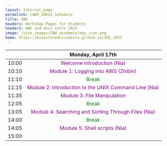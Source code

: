 ```yaml
---
layout: tutorial_page
permalink: /AWS_IDE23_Schedule
title: AWS
header1: Workshop Pages for Students
header2: AWS and Unix intro 2023
image: /site_images/CBW_epidemiology_icon.png
home: https://bioinformaticsdotca.github.io/IDE_2023
---
```


||**Monday, April 17th** |
|:---: |:---: |
| 10:00 |<font color="purple">Welcome Introduction (Nia)</font>|
|	10:10	|	<font color="purple">Module 1: Logging into AWS (Zhibin)</font>	|
|	11:10	|	<font color="green">Break</font>	|
|	11:15	|	<font color="purple">Module 2: Introduction to the UNIX Command Line (Nia)</font>	|
|	11:35	|	<font color="purple">Module 3: File Manipulation</font>	|
|	12:05	|	<font color="green">Break</font>	|
|	13:05	|	<font color="purple">Module 4: Searching and Sorting Through Files (Nia)</font>	|
|	14:00	|	<font color="green">Break</font>	|
|	14:05	|	<font color="purple">Module 5: Shell scripts (Nia)</font>	|
|	15:00	|		|
